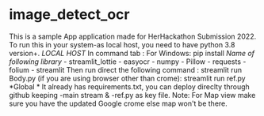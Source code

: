 # image_detect_ocr

This is a sample App application made for HerHackathon Submission 2022. To run this in your system-as local host, you need to have python 3.8 version+.
*LOCAL HOST*
In command tab :
For Windows: pip install *Name of following library*
             - streamlit_lottie
             - easyocr
             - numpy
             - Pillow
             - requests
             - folium
             - streamlit
 Then run direct the following command : streamlit run Body.py
                           (if you are using browser other than crome): streamlit run ref.py
 *Global *
 It already has requirements.txt, you can deploy direclty through github keeping -main stream & -ref.py as key file.
 Note: For Map view make sure you have the updated Google crome else map won't be there.
 
